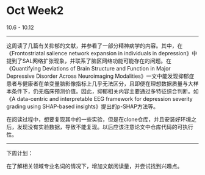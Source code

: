 # Oct Week2

10.6 - 10.12

---

这周读了几篇有关抑郁的文献，并参看了一部分精神病学的内容。其中，在《Frontostriatal salience network expansion in individuals in depression》中提到了SAL网络扩张现象，并联系了脑区网络功能可能存在的问题。在《Quantifying Deviations of Brain Structure and Function in Major Depressive Disorder Across Neuroimaging Modalities》一文中能发现抑郁症患者与健康者在单变量脑影像指标上几乎无法区分，且即便在理想数据质量与大样本条件下，仍无临床预测价值。因此，抑郁相关内容主要通过多特征综合判断。如《A data-centric and interpretable EEG framework for depression severity grading using SHAP-based insights》提出的p-SHAP方法等。

在阅读过程中，想要复现其中的一些实验，但是在clone仓库，并且安装好环境之后，发现没有实验数据，导致不能复现。以后应该注意论文中仓库代码的可执行性。

---

下周计划：

在了解相关领域专业名词的情况下，增加文献阅读量，并尝试找到兴趣点。